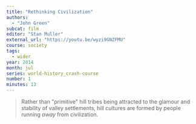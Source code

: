 ```yaml
---
title: "Rethinking Civilization"
authors:
  - "John Green"
subcat: film
editor: "Stan Muller"
external_url: "https://youtu.be/wyzi9GNZFMU"
course: society
tags:
  - wider
year: 2014
month: jul
series: world-history_crash-course
number: 1
minutes: 13
---
```


> Rather than "primitive" hill tribes being attracted to the glamour and stability of valley settlements, hill cultures are formed by people running _away_ from civilization.
